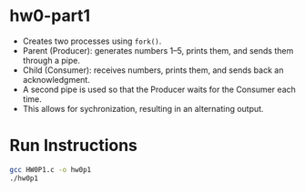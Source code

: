 # hw0-part1

- Creates two processes using `fork()`.
- Parent (Producer): generates numbers 1–5, prints them, and sends them through a pipe.
- Child (Consumer): receives numbers, prints them, and sends back an acknowledgment.
- A second pipe is used so that the Producer waits for the Consumer each time.
- This allows for sychronization, resulting in an alternating output.

# Run Instructions
```bash
gcc HW0P1.c -o hw0p1
./hw0p1
